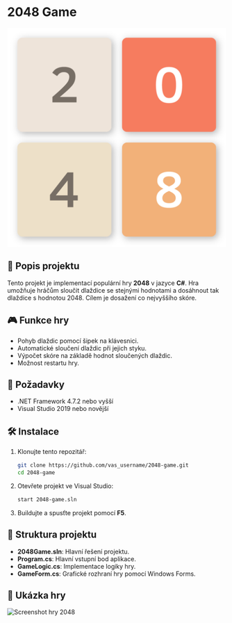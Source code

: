 # 2048 Game

![2048 Game](2048-png.png)

## 📜 Popis projektu

Tento projekt je implementací populární hry **2048** v jazyce **C#**. Hra umožňuje hráčům sloučit dlaždice se stejnými hodnotami a dosáhnout tak dlaždice s hodnotou 2048. Cílem je dosažení co nejvyššího skóre.

## 🎮 Funkce hry

- Pohyb dlaždic pomocí šipek na klávesnici.
- Automatické sloučení dlaždic při jejich styku.
- Výpočet skóre na základě hodnot sloučených dlaždic.
- Možnost restartu hry.

## 🔧 Požadavky

- .NET Framework 4.7.2 nebo vyšší
- Visual Studio 2019 nebo novější

## 🛠️ Instalace

1. Klonujte tento repozitář:

    ```bash
    git clone https://github.com/vas_username/2048-game.git
    cd 2048-game
    ```

2. Otevřete projekt ve Visual Studio:

    ```bash
    start 2048-game.sln
    ```

3. Buildujte a spusťte projekt pomocí **F5**.

## 📂 Struktura projektu

- **2048Game.sln**: Hlavní řešení projektu.
- **Program.cs**: Hlavní vstupní bod aplikace.
- **GameLogic.cs**: Implementace logiky hry.
- **GameForm.cs**: Grafické rozhraní hry pomocí Windows Forms.

## 📸 Ukázka hry

![Screenshot hry 2048](screenshot.png)

